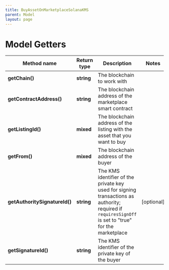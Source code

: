 ```yaml
---
title: BuyAssetOnMarketplaceSolanaKMS
parent: Model
layout: page
---
```


# Model Getters

Method name | Return type | Description | Notes
------------ | ------------- | ------------- | -------------
**getChain()** | **string** | The blockchain to work with |
**getContractAddress()** | **string** | The blockchain address of the marketplace smart contract |
**getListingId()** | **mixed** | The blockchain address of the listing with the asset that you want to buy |
**getFrom()** | **mixed** | The blockchain address of the buyer |
**getAuthoritySignatureId()** | **string** | The KMS identifier of the private key used for signing transactions as authority; required if <code>requiresSignOff</code> is set to "true" for the marketplace | [optional]
**getSignatureId()** | **string** | The KMS identifier of the private key of the buyer |

